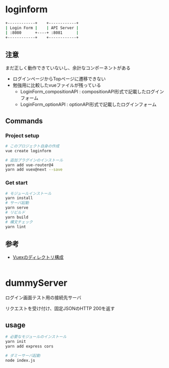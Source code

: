 # loginform
```bash
+------------+    +------------+
| Login Form |    | API Server |
| :8080      +----+ :8081      |
+------------+    +------------+

```

## 注意
まだ正しく動作できていないし、余計なコンポーネントがある
- ログインページからTopページに遷移できない
- 勉強用に比較したvueファイルが残っている
  - LoginForm_compositionAPI : compositionAPI形式で記載したログインフォーム
  - LoginForm_optionAPI : optionAPI形式で記載したログインフォーム

## Commands
### Project setup
```bash
# このプロジェクト自身の作成
vue create loginform

# 追加プラグインのインストール
yarn add vue-router@4
yarn add vuex@next --save
```

### Get start
```bash
# モジュールインストール
yarn install
# サーバ起動
yarn serve
# リビルド
yarn build
# 構文チェック
yarn lint
```

## 参考
- [Vuexのディレクトリ構成](https://vuex.vuejs.org/ja/guide/structure.html)
```bash
```

# dummyServer
ログイン画面テスト用の接続先サーバ

リクエストを受け付け、固定JSONのHTTP 200を返す

## usage
```bash
# 必要なモジュールのインストール
yarn init
yarn add express cors

# ダミーサーバ起動
node index.js
```

